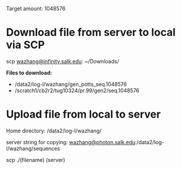 Target amount: 1048576
# Download file from server to local via SCP
scp [wazhang@infinity.salk.edu](mailto:wazhang@infinity.salk.edu): ~/Downloads/

**Files to download:**
- /data2/log-l/wazhang/gen_potts_seq.1048576
- /scratch1/cb2r2/tug10324/pr.99/gen2/seq.1048576

# Upload file from local to server

Home directory: /data2/log-l/wazhang/

server string for copying:
wazhang@photon.salk.edu:/data2/log-l/wazhang/sequences

scp ./(filename) (server)
